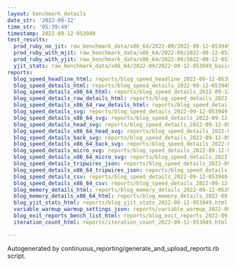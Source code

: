 ```yaml
---
layout: benchmark_details
date_str: '2022-09-12'
time_str: '05:39:49'
timestamp: 2022-09-12-053949
test_results:
  prod_ruby_no_jit: raw_benchmark_data/x86_64/2022-09/2022-09-12-053949_basic_benchmark_prod_ruby_no_jit.json
  prod_ruby_with_mjit: raw_benchmark_data/x86_64/2022-09/2022-09-12-053949_basic_benchmark_prod_ruby_with_mjit.json
  prod_ruby_with_yjit: raw_benchmark_data/x86_64/2022-09/2022-09-12-053949_basic_benchmark_prod_ruby_with_yjit.json
  yjit_stats: raw_benchmark_data/x86_64/2022-09/2022-09-12-053949_basic_benchmark_yjit_stats.json
reports:
  blog_speed_headline_html: reports/blog_speed_headline_2022-09-12-053949.html
  blog_speed_details_html: reports/blog_speed_details_2022-09-12-053949.html
  blog_speed_details_x86_64_html: reports/blog_speed_details_2022-09-12-053949.x86_64.html
  blog_speed_details_raw_details_html: reports/blog_speed_details_2022-09-12-053949.raw_details.html
  blog_speed_details_x86_64_raw_details_html: reports/blog_speed_details_2022-09-12-053949.x86_64.raw_details.html
  blog_speed_details_svg: reports/blog_speed_details_2022-09-12-053949.svg
  blog_speed_details_x86_64_svg: reports/blog_speed_details_2022-09-12-053949.x86_64.svg
  blog_speed_details_head_svg: reports/blog_speed_details_2022-09-12-053949.head.svg
  blog_speed_details_x86_64_head_svg: reports/blog_speed_details_2022-09-12-053949.x86_64.head.svg
  blog_speed_details_back_svg: reports/blog_speed_details_2022-09-12-053949.back.svg
  blog_speed_details_x86_64_back_svg: reports/blog_speed_details_2022-09-12-053949.x86_64.back.svg
  blog_speed_details_micro_svg: reports/blog_speed_details_2022-09-12-053949.micro.svg
  blog_speed_details_x86_64_micro_svg: reports/blog_speed_details_2022-09-12-053949.x86_64.micro.svg
  blog_speed_details_tripwires_json: reports/blog_speed_details_2022-09-12-053949.tripwires.json
  blog_speed_details_x86_64_tripwires_json: reports/blog_speed_details_2022-09-12-053949.x86_64.tripwires.json
  blog_speed_details_csv: reports/blog_speed_details_2022-09-12-053949.csv
  blog_speed_details_x86_64_csv: reports/blog_speed_details_2022-09-12-053949.x86_64.csv
  blog_memory_details_html: reports/blog_memory_details_2022-09-12-053949.html
  blog_memory_details_x86_64_html: reports/blog_memory_details_2022-09-12-053949.x86_64.html
  blog_yjit_stats_html: reports/blog_yjit_stats_2022-09-12-053949.html
  variable_warmup_warmup_settings_json: reports/variable_warmup_2022-09-12-053949.warmup_settings.json
  blog_exit_reports_bench_list_html: reports/blog_exit_reports_2022-09-12-053949.bench_list.html
  iteration_count_html: reports/iteration_count_2022-09-12-053949.html

---
```

Autogenerated by continuous_reporting/generate_and_upload_reports.rb script.
